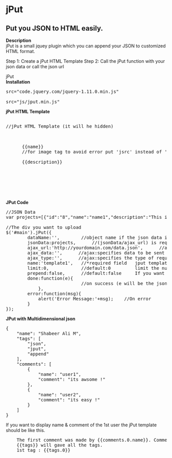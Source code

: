 
<h1>jPut</h1>
<h2>Put you JSON to HTML easily.</h2>

<b>Description</b><br/>
jPut is a small jquey plugin which you can append your JSON to customized HTML format.

Step 1: Create a jPut HTML Template
Step 2: Call the jPut function with your json data or call the json url

jPut<br/>
<b>Installation</b>

<pre>
src="code.jquery.com/jquery-1.11.0.min.js"
<!-- Adding jput file (Dont worry about the size its less than 2kb)-->
src="js/jput.min.js"
</pre>

<b>jPut HTML Template</b>
<pre>

//jPut HTML Template (it will he hidden)
<div jput="template1">
    <div class="items" id="item_{{id}}">
      <span>{{name}}</span>
      //for image tag to avoid error put 'jsrc' instead of 'src'
	  <img jsrc="/images/{{image_loc||default.jpg}}" alt=""/>
      <span>{{description}}</span>
    </div>
</div>

<div id="main">
</div>
</pre>

<b>JPut Code</b>

<pre>
//JSON Data    
var projects=[{"id":"8","name":"name1","description":"This is a test","image_loc":"image1.jpg"}, {"id":"9","name":"name2", "description":"Test 2","image_loc":"image2.jpg"}];

//The div you want to upload    
$('#main').jPut({
        dataName:'',        //object name if the json data is in specified object
        jsonData:projects,      //(jsonData/ajax_url) is required	your json data to append/prepend
        ajax_url:'http://yourdomain.com/data.json',      //ajax:Specifies the URL to send the request to. Default is the current page
        ajax_data:'',      //ajax:specifies data to be sent to the server
        ajax_type:'',      //ajax:specifies the type of request. (GET or POST)
		name:'template1',   //*required field	jput template name
        limit:0,            //default:0         limit the number of record to show
        prepend:false,      //default:false     If you want to prepend data make it true. By default data will append 
        done:function(e){   
                            //on success (e will be the json data)
            },
        error:function(msg){
            alert('Error Message:'+msg);    //On error
        }
});
</pre>

<b>JPut with Multidimensional json</b>

<pre>
{
    "name": "Shabeer Ali M",
    "tags": [
        "json",
        "jput",
        "append"
    ],
    "comments": [
        {
            "name": "user1",
            "comment": "its awsome !"
        },
        {
            "name": "user2",
            "comment": "its easy !"
        }
    ]
}
</pre>
If you want to display name & comment of the 1st user the jPut template should be like this.

<pre>
    The first comment was made by {{comments.0.name}}. Comment : {{comments.0.comment}}
    {{tags}} will gave all the tags.
    1st tag : {{tags.0}}
</pre>

